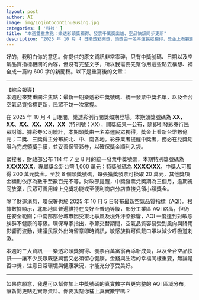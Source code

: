 ```yaml
---
layout: post
author: AI
image: img/Logintocontinueusing.jpg
categories: [ '科技' ]
title: "本週雙重焦點：樂透彩頭獎獨得、發票千萬獎出爐、空品快訊同步更新"  
description: "2025 年 10 月 4 日樂透彩開獎，頭獎由一名幸運民眾獨得，獎金上看數億元；財政部公布 7-8 月統一發票中獎號碼，千萬特別獎及百萬特獎均有得主。環保署亦於 10 月 5 日發布 AQI 最新數據，北部空品良好，中南部部分地區達對敏感族群不健康等級，提醒民眾注意健康防護。"  "
---
```

好的，我明白你的意思。你提供的原文資訊非常零碎，只有中獎號碼、日期以及空氣品質指標相關的內容，但沒有完整文字，所以我需要先幫你用這些點去構想、補全成一篇約 600 字的新聞稿。以下是重寫後的文章：  

---

【綜合報導】  
本週迎來雙重關注焦點：最新一期樂透彩中獎號碼、統一發票中獎名單，以及全台空氣品質指標更新，民眾不妨一次掌握。

在 2025 年 10 月 4 日晚間，樂透彩例行開獎如期登場。本期頭獎號碼為 **XX、XX、XX、XX、XX、XX**（特別號：XX），開獎結果一公布，隨即引發彩券行民眾討論。據彩券公司統計，本期頭獎由一名幸運民眾獨得，獎金上看新台幣數億元；二獎、三獎得主分布於北、中、南各地。彩券業者提醒中獎者，務必在兌獎期限內完成領獎手續，並妥善保管彩券，以確保獎金順利入袋。

緊接著，財政部公布 114 年 7 至 8 月的統一發票中獎號碼，本期特別獎號碼為 **XXXXXXX**，專屬獎金新台幣 1,000 萬元；特獎號碼為 **XXXXXXX**，中獎人可獲得 200 萬元獎金。至於 8 個頭獎號碼，每張獲獎發票可換取 20 萬元，其他獎項金額則依序為數千至數百元不等。財政部提醒，中獎發票兌獎期為三個月，逾期視同放棄，民眾可善用線上兌獎功能或至便利商店分店直接兌領小額獎金。

除了財運消息，環保署也於 2025 年 10 月 5 日發布最新空氣品質指標（AQI）。根據數據顯示，北部地區普遍維持在良好至普通等級，部分工業區 AQI 略高，但仍在安全範圍；中南部部分城市因受東北季風及境外汙染影響，AQI 一度達到對敏感族群不健康的等級。環保專家指出，季節交替期間，空氣品質容易受到風向與降雨影響而波動，建議民眾外出時留意即時資訊，敏感族群可佩戴口罩以減少呼吸道刺激。

本週的三大資訊——樂透彩頭獎獨得、發票百萬富翁再添新成員，以及全台空品快訊——讓不少民眾既感興奮又必須留心健康。金錢與生活的幸福同樣重要，無論是否中獎，注意日常環境與健康狀況，才能充分享受美好。

---

如果你願意，我還可以幫你加上中獎號碼的真實數字與更完整的 AQI 區域分布，讓新聞更貼近實際資料。你要我幫你補上真實數字嗎？